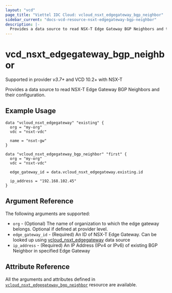 ```yaml
---
layout: "vcd"
page_title: "Viettel IDC Cloud: vcloud_nsxt_edgegateway_bgp_neighbor"
sidebar_current: "docs-vcd-resource-nsxt-edgegateway-bgp-neighbor"
description: |-
  Provides a data source to read NSX-T Edge Gateway BGP Neighbors and their configuration.
---
```


# vcd\_nsxt\_edgegateway\_bgp\_neighbor

Supported in provider *v3.7+* and VCD 10.2+ with NSX-T

Provides a data source to read NSX-T Edge Gateway BGP Neighbors and their configuration.

## Example Usage

```hcl
data "vcloud_nsxt_edgegateway" "existing" {
  org = "my-org"
  vdc = "nsxt-vdc"

  name = "nsxt-gw"
}

data "vcloud_nsxt_edgegateway_bgp_neighbor" "first" {
  org = "my-org"
  vdc = "nsxt-vdc"

  edge_gateway_id = data.vcloud_nsxt_edgegateway.existing.id

  ip_address = "192.168.102.45"
}
```

## Argument Reference

The following arguments are supported:

* `org` - (Optional) The name of organization to which the edge gateway belongs. Optional if defined at provider level.
* `edge_gateway_id` - (Required) An ID of NSX-T Edge Gateway. Can be looked up using
  [vcloud_nsxt_edgegateway](/providers/terraform-viettelidc/vcloud/latest/docs/data-sources/nsxt_edgegateway) data source
* `ip_address` - (Required) An IP Address (IPv4 or IPv6) of existing BGP Neighbor in specified Edge Gateway

## Attribute Reference

All the arguments and attributes defined in
[`vcloud_nsxt_edgegateway_bgp_neighbor`](/providers/terraform-viettelidc/vcloud/latest/docs/resources/nsxt_edgegateway_bgp_neighbor)
resource are available.
